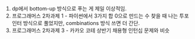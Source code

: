 1. dp에서 bottom-up 방식으로 푸는 게 제일 이상적임.
2. 프로그래머스 2차과제 1 - 파이썬에서 3가지 합 0으로 만드는 수 찾을 때 나는 투포인터 방식으로 풀었지만, combinations 방식 쓰면 더 간단.
3. 프로그래머스 2차과제 3 - 카카오 코테 상반기 채용형 인턴십 문제와 비슷
<!--stackedit_data:
eyJoaXN0b3J5IjpbMTMzNzQ4ODE4MF19
-->